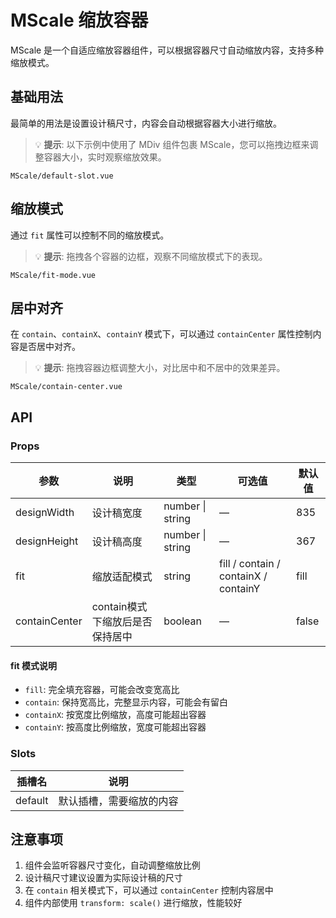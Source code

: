 # MScale 缩放容器

MScale 是一个自适应缩放容器组件，可以根据容器尺寸自动缩放内容，支持多种缩放模式。

## 基础用法

最简单的用法是设置设计稿尺寸，内容会自动根据容器大小进行缩放。

> 💡 **提示**: 以下示例中使用了 MDiv 组件包裹 MScale，您可以拖拽边框来调整容器大小，实时观察缩放效果。

```demo
MScale/default-slot.vue
```

## 缩放模式

通过 `fit` 属性可以控制不同的缩放模式。

> 💡 **提示**: 拖拽各个容器的边框，观察不同缩放模式下的表现。

```demo
MScale/fit-mode.vue
```

## 居中对齐

在 `contain`、`containX`、`containY` 模式下，可以通过 `containCenter` 属性控制内容是否居中对齐。

> 💡 **提示**: 拖拽容器边框调整大小，对比居中和不居中的效果差异。

```demo
MScale/contain-center.vue
```

## API

### Props

| 参数 | 说明 | 类型 | 可选值 | 默认值 |
|------|------|------|--------|--------|
| designWidth | 设计稿宽度 | number \| string | — | 835 |
| designHeight | 设计稿高度 | number \| string | — | 367 |
| fit | 缩放适配模式 | string | fill / contain / containX / containY | fill |
| containCenter | contain模式下缩放后是否保持居中 | boolean | — | false |

#### fit 模式说明

- `fill`: 完全填充容器，可能会改变宽高比
- `contain`: 保持宽高比，完整显示内容，可能会有留白
- `containX`: 按宽度比例缩放，高度可能超出容器
- `containY`: 按高度比例缩放，宽度可能超出容器

### Slots

| 插槽名 | 说明 |
|--------|------|
| default | 默认插槽，需要缩放的内容 |

## 注意事项

1. 组件会监听容器尺寸变化，自动调整缩放比例
2. 设计稿尺寸建议设置为实际设计稿的尺寸
3. 在 `contain` 相关模式下，可以通过 `containCenter` 控制内容居中
4. 组件内部使用 `transform: scale()` 进行缩放，性能较好 